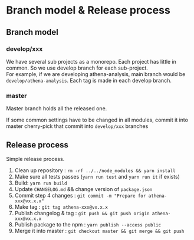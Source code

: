 # Branch model & Release process

## Branch model

### develop/xxx

We have several sub projects as a monorepo. Each project has little in common. So we use develop branch for each sub-project.  
For example, if we are developing athena-analysis, main branch would be `develop/athena-analysis`. Each tag is made in each develop branch.

### master

Master branch holds all the released one.

If some common settings have to be changed in all modules, commit it into master cherry-pick that commit into `develop/xxx` branches

## Release process

Simple release process.

1. Clean up repository : `rm -rf ../../node_modules && yarn install`
2. Make sure all tests passes (`yarn run test` and `yarn run it` if exists)
3. Build: `yarn run build`
4. Update `CHANGELOG.md` && change version of `package.json`
5. Commit step 4 changes : `git commit -m "Prepare for athena-xxx@vx.x.x"`
6. Make tag : `git tag athena-xxx@vx.x.x`
7. Publish changelog & tag : `git push && git push origin athena-xxx@vx.x.x`
8. Publish package to the npm : `yarn publish --access public`
9. Merge it into master : `git checkout master && git merge && git push`
